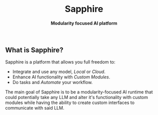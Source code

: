 <br/>
<div align='center'>
  <h1>Sapphire</h1>
  <h4>Modularity focused AI platform</h4>
</div>
<br/>

## What is Sapphire?

Sapphire is a platform that allows you full freedom to:

+ Integrate and use any model, *Local* or *Cloud*.
+ Enhance AI functionality with *Custom Modules*.
+ Do tasks and *Automate* your workflow.

The main goal of Sapphire is to be a modularity-focused AI runtime that could potentially take any LLM and alter it's functionality with custom modules while having the ability to create custom interfaces to communicate with said LLM.

